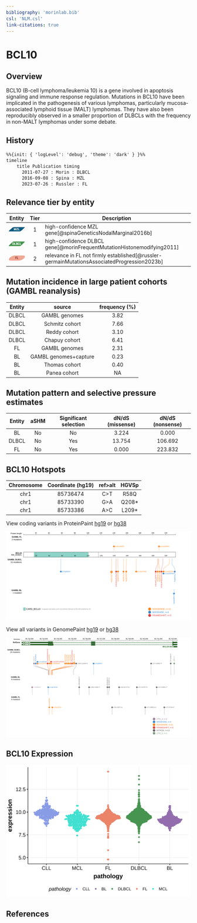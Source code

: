 ```yaml
---
bibliography: 'morinlab.bib'
csl: 'NLM.csl'
link-citations: true
---
```


# BCL10

## Overview
BCL10 (B-cell lymphoma/leukemia 10) is a gene involved in apoptosis signaling and immune response regulation. Mutations in BCL10 have been implicated in the pathogenesis of various lymphomas, particularly mucosa-associated lymphoid tissue (MALT) lymphomas. They have also been reproducibly observed in a smaller proportion of DLBCLs with the frequency in non-MALT lymphomas under some debate.

## History

```mermaid
%%{init: { 'logLevel': 'debug', 'theme': 'dark' } }%%
timeline
    title Publication timing
      2011-07-27 : Morin : DLBCL
      2016-09-08 : Spina : MZL
      2023-07-26 : Russler : FL
```

## Relevance tier by entity

|Entity|Tier|Description                           |
|:------:|:----:|--------------------------------------|
|![MZL](images/icons/MZL_tier1.png)|1|high-confidence MZL gene[@spinaGeneticsNodalMarginal2016b]|
|![DLBCL](images/icons/DLBCL_tier1.png)  |1   |high-confidence DLBCL gene[@morinFrequentMutationHistonemodifying2011]            |
|![FL](images/icons/FL_tier2.png)     |2   |relevance in FL not firmly established[@russler-germainMutationsAssociatedProgression2023b]|

## Mutation incidence in large patient cohorts (GAMBL reanalysis)

|Entity|source               |frequency (%)|
|:------:|:---------------------:|:-------------:|
|DLBCL |GAMBL genomes        |3.82         |
|DLBCL |Schmitz cohort       |7.66         |
|DLBCL |Reddy cohort         |3.10         |
|DLBCL |Chapuy cohort        |6.41         |
|FL    |GAMBL genomes        |2.31         |
|BL    |GAMBL genomes+capture|0.23         |
|BL    |Thomas cohort        |0.40         |
|BL    |Panea cohort         |  NA         |

## Mutation pattern and selective pressure estimates

|Entity|aSHM|Significant selection|dN/dS (missense)|dN/dS (nonsense)|
|:------:|:----:|:---------------------:|:----------------:|:----------------:|
|BL    |No  |No                   | 3.224          |  0.000         |
|DLBCL |No  |Yes                  |13.754          |106.692         |
|FL    |No  |Yes                  | 0.000          |223.832         |


## BCL10 Hotspots

| Chromosome |Coordinate (hg19) | ref>alt | HGVSp | 
 | :---:| :---: | :--: | :---: |
| chr1 | 85736474 | C>T | R58Q |
| chr1 | 85733390 | G>A | Q208* |
| chr1 | 85733386 | A>C | L209* |

View coding variants in ProteinPaint [hg19](https://morinlab.github.io/LLMPP/GAMBL/BCL10_protein.html)  or [hg38](https://morinlab.github.io/LLMPP/GAMBL/BCL10_protein_hg38.html)

![](images/proteinpaint/BCL10_NM_003921.svg)

View all variants in GenomePaint [hg19](https://morinlab.github.io/LLMPP/GAMBL/BCL10.html)  or [hg38](https://morinlab.github.io/LLMPP/GAMBL/BCL10_hg38.html)

![](images/proteinpaint/BCL10.svg)

## BCL10 Expression

![](images/gene_expression/BCL10_by_pathology.svg)

## References

<!-- ORIGIN: morinFrequentMutationHistonemodifying2011 -->
<!-- FL: russler-germainMutationsAssociatedProgression2023b -->
<!-- MZL: spinaGeneticsNodalMarginal2016b -->
<!-- DLBCL: morinFrequentMutationHistonemodifying2011 -->
